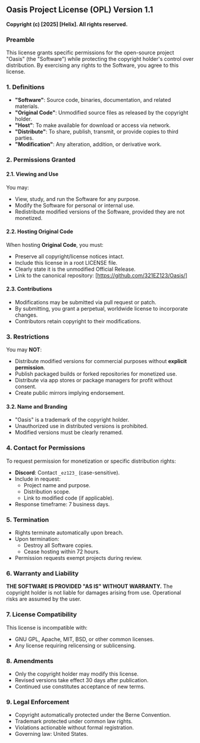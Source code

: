 ## Oasis Project License (OPL) Version 1.1  
**Copyright (c) [2025] [Helix]. All rights reserved.**  

### Preamble  
This license grants specific permissions for the open-source project "Oasis" (the "Software") while protecting the copyright holder's control over distribution. By exercising any rights to the Software, you agree to this license.

### 1. Definitions  
- **"Software"**: Source code, binaries, documentation, and related materials.  
- **"Original Code"**: Unmodified source files as released by the copyright holder.  
- **"Host"**: To make available for download or access via network.  
- **"Distribute"**: To share, publish, transmit, or provide copies to third parties.  
- **"Modification"**: Any alteration, addition, or derivative work.  

### 2. Permissions Granted  
#### 2.1. Viewing and Use  
You may:  
- View, study, and run the Software for any purpose.  
- Modify the Software for personal or internal use.  
- Redistribute modified versions of the Software, provided they are not monetized.  

#### 2.2. Hosting Original Code  
When hosting **Original Code**, you must:  
- Preserve all copyright/license notices intact.  
- Include this license in a root LICENSE file.  
- Clearly state it is the unmodified Official Release.  
- Link to the canonical repository: [https://github.com/321EZ123/Oasis/]  

#### 2.3. Contributions  
- Modifications may be submitted via pull request or patch.  
- By submitting, you grant a perpetual, worldwide license to incorporate changes.  
- Contributors retain copyright to their modifications.  

### 3. Restrictions  
You may **NOT**:  
- Distribute modified versions for commercial purposes without **explicit permission**.  
- Publish packaged builds or forked repositories for monetized use.  
- Distribute via app stores or package managers for profit without consent.  
- Create public mirrors implying endorsement.  

#### 3.2. Name and Branding  
- "Oasis" is a trademark of the copyright holder.  
- Unauthorized use in distributed versions is prohibited.  
- Modified versions must be clearly renamed.  

### 4. Contact for Permissions  
To request permission for monetization or specific distribution rights:  
- **Discord**: Contact `_ez123_` (case-sensitive).  
- Include in request:  
  - Project name and purpose.  
  - Distribution scope.  
  - Link to modified code (if applicable).  
- Response timeframe: 7 business days.  

### 5. Termination  
- Rights terminate automatically upon breach.  
- Upon termination:  
  - Destroy all Software copies.  
  - Cease hosting within 72 hours.  
- Permission requests exempt projects during review.  

### 6. Warranty and Liability  
**THE SOFTWARE IS PROVIDED "AS IS" WITHOUT WARRANTY.** The copyright holder is not liable for damages arising from use. Operational risks are assumed by the user.

### 7. License Compatibility  
This license is incompatible with:  
- GNU GPL, Apache, MIT, BSD, or other common licenses.  
- Any license requiring relicensing or sublicensing.  

### 8. Amendments  
- Only the copyright holder may modify this license.  
- Revised versions take effect 30 days after publication.  
- Continued use constitutes acceptance of new terms.  

### 9. Legal Enforcement  
- Copyright automatically protected under the Berne Convention.  
- Trademark protected under common law rights.  
- Violations actionable without formal registration.  
- Governing law: United States.
